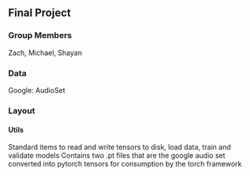 ## Final Project
### Group Members
Zach, Michael, Shayan

### Data
Google: AudioSet

### Layout
#### Utils
Standard items to read and write tensors to disk, load data, train and validate models
Contains two .pt files that are the google audio set converted into pytorch tensors 
for consumption by the torch framework

